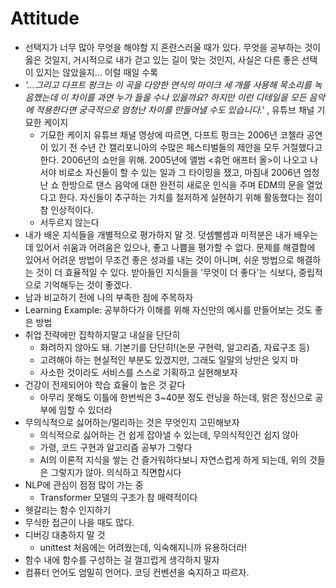 # Attitude

* 선택지가 너무 많아 무엇을 해야할 지 혼란스러울 때가 있다. 무엇을 공부하는 것이 옳은 것일지, 거시적으로 내가 걷고 있는 길이 맞는 것인지, 사실은 다른 좋은 선택이 있지는 않았을지... 이럴 때일 수록 
* *'...그리고 다프트 펑크는 이 곡을 다양한 연식의 마이크 세 개를 사용해 목소리를 녹음했는데 이 차이를 과연 누가 들을 수나 있을까요? 하지만 이런 디테일을 모든 음악에 적용한다면 궁극적으로 엄청난 차이를 만들어낼 수도 있습니다.'* , 유튜브 채널 기묘한 케이지
  * 기묘한 케이지 유튜브 채널 영상에 따르면, 다프트 펑크는 2006년 코첼라 공연이 있기 전 수년 간 캘리포니아의 수많은 페스티벌들의 제안을 모두 거절했다고 한다. 2006년의 쇼만을 위해. 2005년에 앨범 <휴먼 애프터 올>이 나오고 나서야 비로소 자신들이 할 수 있는 일과 그 타이밍을 쟀고, 마침내 2006년 엄청난 쇼 한방으로 댄스 음악에 대한 완전히 새로운 인식을 주며 EDM의 문을 열었다고 한다. 자신들이 추구하는 가치를 철저하게 실현하기 위해 활동했다는 점이 참 인상적이다.
  * 서두르지 않는다
* 내가 배운 지식들을 개별적으로 평가하지 말 것. 덧셈뺄셈과 미적분은 내가 배우는 데 있어서 쉬움과 어려움은 있으나, 좋고 나쁨을 평가할 수 없다. 문제를 해결함에 있어서 어려운 방법이 무조건 좋은 성과를 내는 것이 아니며, 쉬운 방법으로 해결하는 것이 더 효율적일 수 있다. 받아들인 지식들을 '무엇이 더 좋다'는 식보다, 중립적으로 기억해두는 것이 좋겠다.
* 남과 비교하기 전에 나의 부족한 점에 주목하자
* Learning Example: 공부하다가 이해를 위해 자신만의 예시를 만들어보는 것도 좋은 방법
* 취업 전략에만 집착하지말고 내실을 단단히
  * 화려하지 않아도 돼. 기본기를 단단히!(논문 구현력, 알고리즘, 자료구조 등)
  * 고려해야 하는 현실적인 부분도 있겠지만, 그래도 일말의 낭만은 잊지 마
  * 사소한 것이라도 서비스를 스스로 기획하고 실현해보자
* 건강이 전제되어야 학습 효율이 높은 것 같다
  * 아무리 못해도 이틀에 한번씩은 3~40분 정도 런닝을 하는데, 맑은 정신으로 공부에 임할 수 있더라 
* 무의식적으로 싫어하는/멀리하는 것은 무엇인지 고민해보자
  * 의식적으로 싫어하는 건 쉽게 잡아낼 수 있는데, 무의식적인건 쉽지 않아
  * 가령, 코드 구현과 알고리즘 공부가 그렇다
  * AI의 이론적 지식을 쌓는 건 즐거워하다보니 자연스럽게 하게 되는데, 위의 것들은 그렇지가 않아. 의식하고 직면합시다
* NLP에 관심이 점점 많이 가는 중
  * Transformer 모델의 구조가 참 매력적이다
* 헷갈리는 함수 인지하기
* 무식한 접근이 나을 때도 많다.
* 디버깅 대충하지 말 것
  * unittest 처음에는 어려웠는데, 익숙해지니까 유용하더라!
* 함수 내에 함수를 구성하는 걸 껄끄럽게 생각하지 말자
* 컴퓨터 언어도 엄밀히 언어다. 코딩 컨벤션을 숙지하고 따르자.